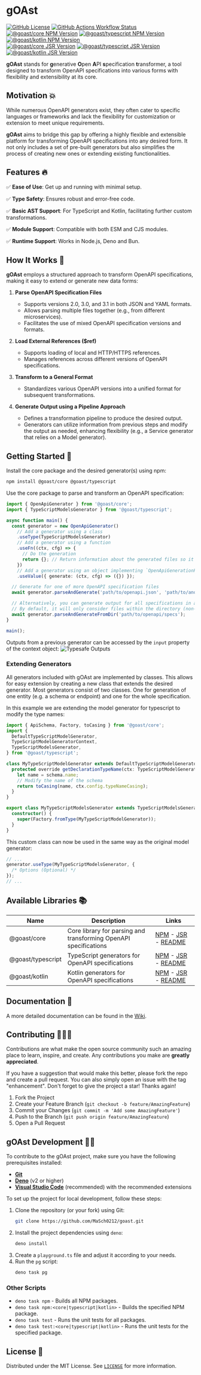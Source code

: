 # gOAst

[![GitHub License](https://img.shields.io/github/license/MaSch0212/goast)](LICENSE)
[![GitHub Actions Workflow Status](https://img.shields.io/github/actions/workflow/status/MaSch0212/goast/build.yml)](https://github.com/MaSch0212/goast/actions/workflows/build.yml)
<br>
[![@goast/core NPM Version](https://img.shields.io/npm/v/%40goast%2Fcore?logo=npm&label=%40goast%2Fcore)](https://www.npmjs.com/package/@goast/core)
[![@goast/typescript NPM Version](https://img.shields.io/npm/v/%40goast%2Ftypescript?logo=npm&label=%40goast%2Ftypescript)](https://www.npmjs.com/package/@goast/typescript)
[![@goast/kotlin NPM Version](https://img.shields.io/npm/v/%40goast%2Fkotlin?logo=npm&label=%40goast%2Fkotlin)](https://www.npmjs.com/package/@goast/kotlin)
<br>
[![@goast/core JSR Version](https://img.shields.io/jsr/v/%40goast%2Fcore?logo=jsr&label=%40goast%2Fcore)](https://jsr.io/@goast/core)
[![@goast/typescript JSR Version](https://img.shields.io/jsr/v/%40goast%2Ftypescript?logo=jsr&label=%40goast%2Ftypescript)](https://jsr.io/@goast/typescript)
[![@goast/kotlin JSR Version](https://img.shields.io/jsr/v/%40goast%2Fkotlin?logo=jsr&label=%40goast%2Fkotlin)](https://jsr.io/@goast/kotlin)

**gOAst** stands for **g**enerative **O**pen **A**PI **s**pecification **t**ransformer, a tool designed to transform
OpenAPI specifications into various forms with flexibility and extensibility at its core.

## Motivation 💥

While numerous OpenAPI generators exist, they often cater to specific languages or frameworks and lack the flexibility
for customization or extension to meet unique requirements.

**gOAst** aims to bridge this gap by offering a highly flexible and extensible platform for transforming OpenAPI
specifications into any desired form. It not only includes a set of pre-built generators but also simplifies the process
of creating new ones or extending existing functionalities.

## Features 🔥

✅ **Ease of Use**: Get up and running with minimal setup.

✅ **Type Safety**: Ensures robust and error-free code.

✅ **Basic AST Support**: For TypeScript and Kotlin, facilitating further custom transformations.

✅ **Module Support**: Compatible with both ESM and CJS modules.

✅ **Runtime Support**: Works in Node.js, Deno and Bun.

## How It Works 🔧

**gOAst** employs a structured approach to transform OpenAPI specifications, making it easy to extend or generate new
data forms:

1. **Parse OpenAPI Specification Files**

   - Supports versions 2.0, 3.0, and 3.1 in both JSON and YAML formats.
   - Allows parsing multiple files together (e.g., from different microservices).
   - Facilitates the use of mixed OpenAPI specification versions and formats.

2. **Load External References ($ref)**

   - Supports loading of local and HTTP/HTTPS references.
   - Manages references across different versions of OpenAPI specifications.

3. **Transform to a General Format**

   - Standardizes various OpenAPI versions into a unified format for subsequent transformations.

4. **Generate Output using a Pipeline Approach**
   - Defines a transformation pipeline to produce the desired output.
   - Generators can utilize information from previous steps and modify the output as needed, enhancing flexibility
     (e.g., a Service generator that relies on a Model generator).

## Getting Started 🚀

Install the core package and the desired generator(s) using npm:

```bash
npm install @goast/core @goast/typescript
```

Use the core package to parse and transform an OpenAPI specification:

```typescript
import { OpenApiGenerator } from '@goast/core';
import { TypeScriptModelsGenerator } from '@goast/typescript';

async function main() {
  const generator = new OpenApiGenerator()
    // Add a generator using a class
    .useType(TypeScriptModelsGenerator)
    // Add a generator using a function
    .useFn((ctx, cfg) => {
      // Do the generation
      return {}; // Return information about the generated files so it can be used by other generators
    })
    // Add a generator using an object implementing `OpenApiGenerationProvider`
    .useValue({ generate: (ctx, cfg) => ({}) });

  // Generate for one of more OpenAPI specification files
  await generator.parseAndGenerate('path/to/openapi.json', 'path/to/another/openapi.yaml');

  // Alternatively, you can generate output for all specifications in a directory.
  // By default, it will only consider files within the directory (non-recursively) with the extensions: .json, .yaml, .yml.
  await generator.parseAndGenerateFromDir('path/to/openapi/specs');
}

main();
```

Outputs from a previous generator can be accessed by the `input` property of the context object:
![Typesafe Outputs](docs/images/typesafe-outputs.png)

### Extending Generators

All generators included with gOAst are implemented by classes. This allows for easy extension by creating a new class
that extends the desired generator. Most generators consist of two classes. One for generation of one entity (e.g. a
schema or endpoint) and one for the whole specification.

In this example we are extending the model generator for typescript to modify the type names:

```typescript
import { ApiSchema, Factory, toCasing } from '@goast/core';
import {
  DefaultTypeScriptModelGenerator,
  TypeScriptModelGeneratorContext,
  TypeScriptModelsGenerator,
} from '@goast/typescript';

class MyTypeScriptModelGenerator extends DefaultTypeScriptModelGenerator {
  protected override getDeclarationTypeName(ctx: TypeScriptModelGeneratorContext, schema: ApiSchema): string {
    let name = schema.name;
    // Modify the name of the schema
    return toCasing(name, ctx.config.typeNameCasing);
  }
}

export class MyTypeScriptModelsGenerator extends TypeScriptModelsGenerator {
  constructor() {
    super(Factory.fromType(MyTypeScriptModelGenerator));
  }
}
```

This custom class can now be used in the same way as the original model generator:

```typescript
// ...
generator.useType(MyTypeScriptModelsGenerator, {
  /* Options (Optional) */
});
// ...
```

## Available Libraries 📚

| Name              | Description                                                      | Links                                                                                                                                        |
| ----------------- | ---------------------------------------------------------------- | -------------------------------------------------------------------------------------------------------------------------------------------- |
| @goast/core       | Core library for parsing and transforming OpenAPI specifications | [NPM](https://www.npmjs.com/package/@goast/core) - [JSR](https://jsr.io/@goast/core) - [README](./packages/core/README.md)                   |
| @goast/typescript | TypeScript generators for OpenAPI specifications                 | [NPM](https://www.npmjs.com/package/@goast/typescript) - [JSR](https://jsr.io/@goast/typescript) - [README](./packages/typescript/README.md) |
| @goast/kotlin     | Kotlin generators for OpenAPI specifications                     | [NPM](https://www.npmjs.com/package/@goast/kotlin) - [JSR](https://jsr.io/@goast/kotlin) - [README](./packages/kotlin/README.md)             |

## Documentation 📖

A more detailed documentation can be found in the [Wiki](https://github.com/MaSch0212/goast/wiki).

## Contributing 🧑🏻‍💻

Contributions are what make the open source community such an amazing place to learn, inspire, and create. Any
contributions you make are **greatly appreciated**.

If you have a suggestion that would make this better, please fork the repo and create a pull request. You can also
simply open an issue with the tag "enhancement". Don't forget to give the project a star! Thanks again!

1. Fork the Project
2. Create your Feature Branch (`git checkout -b feature/AmazingFeature`)
3. Commit your Changes (`git commit -m 'Add some AmazingFeature'`)
4. Push to the Branch (`git push origin feature/AmazingFeature`)
5. Open a Pull Request

## gOAst Development 🧑‍💻

To contribute to the gOAst project, make sure you have the following prerequisites installed:

- [**Git**](https://git-scm.com/)
- [**Deno**](https://deno.com/) (v2 or higher)
- [**Visual Studio Code**](https://code.visualstudio.com/) (recommended) with the recommended extensions

To set up the project for local development, follow these steps:

1. Clone the repository (or your fork) using Git:
   ```bash
   git clone https://github.com/MaSch0212/goast.git
   ```
2. Install the project dependencies using `deno`:
   ```bash
   deno install
   ```
3. Create a `playground.ts` file and adjust it according to your needs.
4. Run the `pg` script:
   ```bash
   deno task pg
   ```

### Other Scripts

- `deno task npm` - Builds all NPM packages.
- `deno task npm:<core|typescript|kotlin>` - Builds the specified NPM package.
- `deno task test` - Runs the unit tests for all packages.
- `deno task test:<core|typescript|kotlin>` - Runs the unit tests for the specified package.

## License 🔑

Distributed under the MIT License. See [`LICENSE`](LICENSE) for more information.
